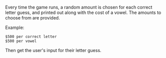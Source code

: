<!--title={Main Loop and Choose a Random Amount and Get Input}-->

<!--concepts={Print Statements, User Input}-->

<!--badges={Python:360, Software Engineering:45}-->

Every time the game runs, a random amount is chosen for each correct letter guess, and printed out along with the cost of a vowel. The amounts to choose from are provided.

Example:

```
$500 per correct letter
$500 per vowel
```

Then get the user's input for their letter guess.



 

